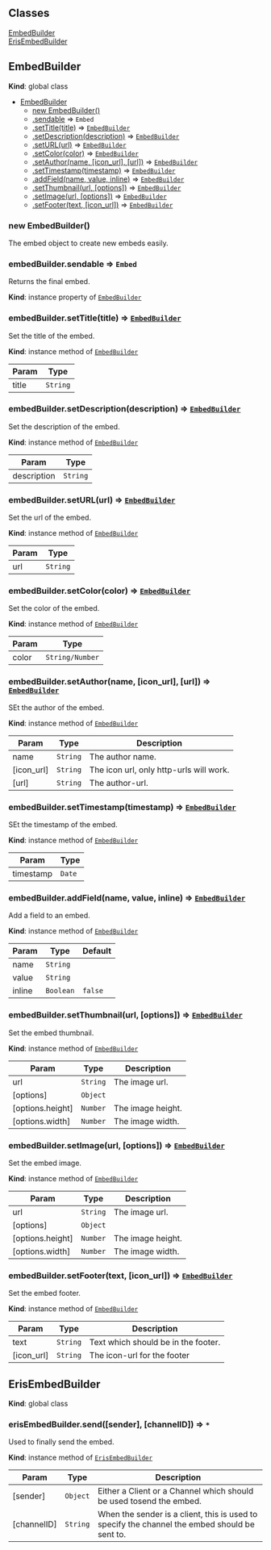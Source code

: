 ## Classes

<dl>
<dt><a href="#EmbedBuilder">EmbedBuilder</a></dt>
<dd></dd>
<dt><a href="#ErisEmbedBuilder">ErisEmbedBuilder</a></dt>
<dd></dd>
</dl>

<a name="EmbedBuilder"></a>

## EmbedBuilder
**Kind**: global class  

* [EmbedBuilder](#EmbedBuilder)
    * [new EmbedBuilder()](#new_EmbedBuilder_new)
    * [.sendable](#EmbedBuilder+sendable) ⇒ <code>Embed</code>
    * [.setTitle(title)](#EmbedBuilder+setTitle) ⇒ <code>[EmbedBuilder](#EmbedBuilder)</code>
    * [.setDescription(description)](#EmbedBuilder+setDescription) ⇒ <code>[EmbedBuilder](#EmbedBuilder)</code>
    * [.setURL(url)](#EmbedBuilder+setURL) ⇒ <code>[EmbedBuilder](#EmbedBuilder)</code>
    * [.setColor(color)](#EmbedBuilder+setColor) ⇒ <code>[EmbedBuilder](#EmbedBuilder)</code>
    * [.setAuthor(name, [icon_url], [url])](#EmbedBuilder+setAuthor) ⇒ <code>[EmbedBuilder](#EmbedBuilder)</code>
    * [.setTimestamp(timestamp)](#EmbedBuilder+setTimestamp) ⇒ <code>[EmbedBuilder](#EmbedBuilder)</code>
    * [.addField(name, value, inline)](#EmbedBuilder+addField) ⇒ <code>[EmbedBuilder](#EmbedBuilder)</code>
    * [.setThumbnail(url, [options])](#EmbedBuilder+setThumbnail) ⇒ <code>[EmbedBuilder](#EmbedBuilder)</code>
    * [.setImage(url, [options])](#EmbedBuilder+setImage) ⇒ <code>[EmbedBuilder](#EmbedBuilder)</code>
    * [.setFooter(text, [icon_url])](#EmbedBuilder+setFooter) ⇒ <code>[EmbedBuilder](#EmbedBuilder)</code>

<a name="new_EmbedBuilder_new"></a>

### new EmbedBuilder()
The embed object to create new embeds easily.

<a name="EmbedBuilder+sendable"></a>

### embedBuilder.sendable ⇒ <code>Embed</code>
Returns the final embed.

**Kind**: instance property of <code>[EmbedBuilder](#EmbedBuilder)</code>  
<a name="EmbedBuilder+setTitle"></a>

### embedBuilder.setTitle(title) ⇒ <code>[EmbedBuilder](#EmbedBuilder)</code>
Set the title of the embed.

**Kind**: instance method of <code>[EmbedBuilder](#EmbedBuilder)</code>  

| Param | Type |
| --- | --- |
| title | <code>String</code> | 

<a name="EmbedBuilder+setDescription"></a>

### embedBuilder.setDescription(description) ⇒ <code>[EmbedBuilder](#EmbedBuilder)</code>
Set the description of the embed.

**Kind**: instance method of <code>[EmbedBuilder](#EmbedBuilder)</code>  

| Param | Type |
| --- | --- |
| description | <code>String</code> | 

<a name="EmbedBuilder+setURL"></a>

### embedBuilder.setURL(url) ⇒ <code>[EmbedBuilder](#EmbedBuilder)</code>
Set the url of the embed.

**Kind**: instance method of <code>[EmbedBuilder](#EmbedBuilder)</code>  

| Param | Type |
| --- | --- |
| url | <code>String</code> | 

<a name="EmbedBuilder+setColor"></a>

### embedBuilder.setColor(color) ⇒ <code>[EmbedBuilder](#EmbedBuilder)</code>
Set the color of the embed.

**Kind**: instance method of <code>[EmbedBuilder](#EmbedBuilder)</code>  

| Param | Type |
| --- | --- |
| color | <code>String/Number</code> | 

<a name="EmbedBuilder+setAuthor"></a>

### embedBuilder.setAuthor(name, [icon_url], [url]) ⇒ <code>[EmbedBuilder](#EmbedBuilder)</code>
SEt the author of the embed.

**Kind**: instance method of <code>[EmbedBuilder](#EmbedBuilder)</code>  

| Param | Type | Description |
| --- | --- | --- |
| name | <code>String</code> | The author name. |
| [icon_url] | <code>String</code> | The icon url, only http-urls will work. |
| [url] | <code>String</code> | The author-url. |

<a name="EmbedBuilder+setTimestamp"></a>

### embedBuilder.setTimestamp(timestamp) ⇒ <code>[EmbedBuilder](#EmbedBuilder)</code>
SEt the timestamp of the embed.

**Kind**: instance method of <code>[EmbedBuilder](#EmbedBuilder)</code>  

| Param | Type |
| --- | --- |
| timestamp | <code>Date</code> | 

<a name="EmbedBuilder+addField"></a>

### embedBuilder.addField(name, value, inline) ⇒ <code>[EmbedBuilder](#EmbedBuilder)</code>
Add a field to an embed.

**Kind**: instance method of <code>[EmbedBuilder](#EmbedBuilder)</code>  

| Param | Type | Default |
| --- | --- | --- |
| name | <code>String</code> |  | 
| value | <code>String</code> |  | 
| inline | <code>Boolean</code> | <code>false</code> | 

<a name="EmbedBuilder+setThumbnail"></a>

### embedBuilder.setThumbnail(url, [options]) ⇒ <code>[EmbedBuilder](#EmbedBuilder)</code>
Set the embed thumbnail.

**Kind**: instance method of <code>[EmbedBuilder](#EmbedBuilder)</code>  

| Param | Type | Description |
| --- | --- | --- |
| url | <code>String</code> | The image url. |
| [options] | <code>Object</code> |  |
| [options.height] | <code>Number</code> | The image height. |
| [options.width] | <code>Number</code> | The image width. |

<a name="EmbedBuilder+setImage"></a>

### embedBuilder.setImage(url, [options]) ⇒ <code>[EmbedBuilder](#EmbedBuilder)</code>
Set the embed image.

**Kind**: instance method of <code>[EmbedBuilder](#EmbedBuilder)</code>  

| Param | Type | Description |
| --- | --- | --- |
| url | <code>String</code> | The image url. |
| [options] | <code>Object</code> |  |
| [options.height] | <code>Number</code> | The image height. |
| [options.width] | <code>Number</code> | The image width. |

<a name="EmbedBuilder+setFooter"></a>

### embedBuilder.setFooter(text, [icon_url]) ⇒ <code>[EmbedBuilder](#EmbedBuilder)</code>
Set the embed footer.

**Kind**: instance method of <code>[EmbedBuilder](#EmbedBuilder)</code>  

| Param | Type | Description |
| --- | --- | --- |
| text | <code>String</code> | Text which should be in the footer. |
| [icon_url] | <code>String</code> | The icon-url for the footer |

<a name="ErisEmbedBuilder"></a>

## ErisEmbedBuilder
**Kind**: global class  
<a name="ErisEmbedBuilder+send"></a>

### erisEmbedBuilder.send([sender], [channelID]) ⇒ <code>\*</code>
Used to finally send the embed.

**Kind**: instance method of <code>[ErisEmbedBuilder](#ErisEmbedBuilder)</code>  

| Param | Type | Description |
| --- | --- | --- |
| [sender] | <code>Object</code> | Either a Client or a Channel which should be used tosend the embed. |
| [channelID] | <code>String</code> | When the sender is a client, this is used to specify the channel the embed should be sent to. |

